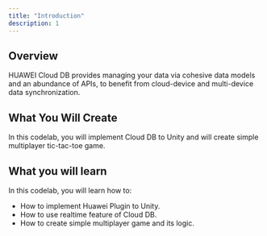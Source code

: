 ```yaml
---
title: "Introduction"
description: 1
---
```


## **Overview**

HUAWEI Cloud DB provides managing your data via cohesive data models and an abundance of APIs, to  benefit from cloud-device and multi-device data synchronization.


## **What You Will Create**

In this codelab, you will implement Cloud DB to Unity and will create simple multiplayer tic-tac-toe game.

**What you will learn** 
-----------------------

In this codelab, you will learn how to:

<ul class="checklist">
	<li>How to implement Huawei Plugin to Unity.</li>
    <li>How to use realtime feature of Cloud DB.</li>
    <li>How to create simple multiplayer game and its logic.</li>
</ul>